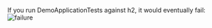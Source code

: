 If you run DemoApplicationTests against h2, it would eventually fail:
 ![failure](https://octodex.github.com/images/yaktocat.png)
